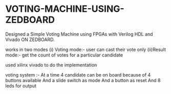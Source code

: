 # VOTING-MACHINE-USING-ZEDBOARD
Designed a Simple Voting Machine using FPGAs with Verilog HDL and Vivado ON ZEDBOARD.

works in two modes (i) Voting mode:- user can cast their vote only 
                  (ii)Result mode:- get the count of votes for a particular candidate
                  
used xilinx vivado to do the implementation

voting system :- At a time 4 candidate can be on board because of 4 buttons available And a slide switch as mode And a button as reset And 8 leds for output

